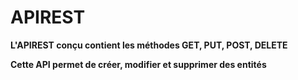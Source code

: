 # APIREST

__L'APIREST conçu contient les méthodes GET, PUT, POST, DELETE__

**Cette API permet de créer, modifier et supprimer des entités**
